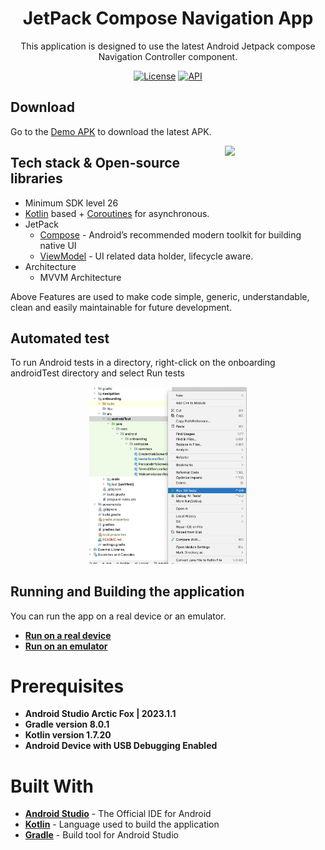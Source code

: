 <h1 align="center">JetPack Compose Navigation App</h1>

<p align="center">  
This application is designed to use the latest Android Jetpack compose Navigation Controller component.
</p>

<p align="center">
  <a href="https://opensource.org/licenses/Apache-2.0"><img alt="License" src="https://img.shields.io/badge/License-Apache%202.0-blue.svg"/></a>
  <a href="https://android-arsenal.com/api?level=24"><img alt="API" src="https://img.shields.io/badge/API-24%2B-brightgreen.svg?style=flat"/></a>
</p>

## Download
Go to the [Demo APK](https://github.com/yash786agg/Navigation-App/tree/master/demo_apk) to download the latest APK.

<img src="/screenshots/Navigation-App-demo.gif" align="right" width="32%"/>

## Tech stack & Open-source libraries
- Minimum SDK level 26
- [Kotlin](https://kotlinlang.org/) based + [Coroutines](https://github.com/Kotlin/kotlinx.coroutines) for asynchronous.
- JetPack
    - [Compose](https://developer.android.com/jetpack/compose) - Android’s recommended modern toolkit for building native UI
    - [ViewModel](https://developer.android.com/topic/libraries/architecture/viewmodel) - UI related data holder, lifecycle aware.
- Architecture
  - MVVM Architecture

Above Features are used to make code simple, generic, understandable, clean and easily maintainable
for future development.

## Automated test

To run Android tests in a directory, right-click on the onboarding androidTest directory and select Run tests

<div style="text-align:center">
  <img src="screenshots/android_test.png" alt="Automated tests" style="width:50%">
</div>

## Running and Building the application

You can run the app on a real device or an emulator.

* __[Run on a real device](https://developer.android.com/training/basics/firstapp/running-app#RealDevice)__
* __[Run on an emulator](https://developer.android.com/training/basics/firstapp/running-app#Emulator)__

# Prerequisites
* __Android Studio Arctic Fox | 2023.1.1__
* __Gradle version 8.0.1__
* __Kotlin version 1.7.20__
* __Android Device with USB Debugging Enabled__

# Built With

* __[Android Studio](https://developer.android.com/studio/index.html)__ - The Official IDE for Android
* __[Kotlin](https://developer.android.com/kotlin)__ - Language used to build the application
* __[Gradle](https://gradle.org)__ - Build tool for Android Studio
